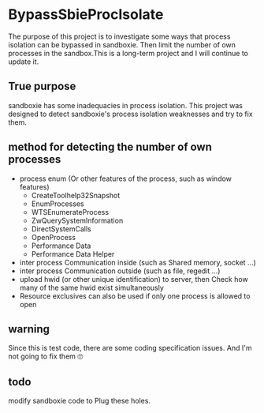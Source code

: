 # BypassSbieProcIsolate
The purpose of this project is to investigate some ways that process isolation can be bypassed in sandboxie. Then limit the number of own processes in the sandbox.This is a long-term project and I will continue to update it.

## True purpose
sandboxie has some inadequacies in process isolation. This project was designed to detect sandboxie's process isolation weaknesses and try to fix them.

## method for detecting the number of own processes
+ process enum (Or other features of the process, such as window features)
  + CreateToolhelp32Snapshot
  + EnumProcesses
  + WTSEnumerateProcess
  + ZwQuerySystemInformation
  + DirectSystemCalls
  + OpenProcess
  + Performance Data
  + Performance Data Helper
+ inter process Communication inside (such as Shared memory, socket ...)
+ inter process Communication outside (such as file, regedit ...)
+ upload hwid (or other unique identification) to server, then Check how many of the same hwid exist simultaneously
+ Resource exclusives can also be used if only one process is allowed to open

## warning
Since this is test code, there are some coding specification issues. 
And I'm not going to fix them 🙄

## todo
modify sandboxie code to Plug these holes.
